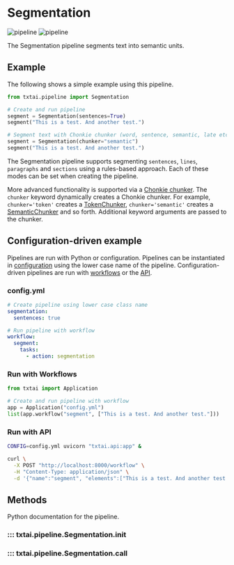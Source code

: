 # Segmentation

![pipeline](../../images/pipeline.png#only-light)
![pipeline](../../images/pipeline-dark.png#only-dark)

The Segmentation pipeline segments text into semantic units.

## Example

The following shows a simple example using this pipeline.

```python
from txtai.pipeline import Segmentation

# Create and run pipeline
segment = Segmentation(sentences=True)
segment("This is a test. And another test.")

# Segment text with Chonkie chunker (word, sentence, semantic, late etc)
segment = Segmentation(chunker="semantic")
segment("This is a test. And another test.")
```

The Segmentation pipeline supports segmenting `sentences`, `lines`, `paragraphs` and `sections` using a rules-based approach. Each of these modes can be set when creating the pipeline.

More advanced functionality is supported via a [Chonkie chunker](https://docs.chonkie.ai/chunkers/overview). The `chunker` keyword dynamically creates a Chonkie chunker. For example, `chunker='token'` creates a [TokenChunker](https://docs.chonkie.ai/chunkers/token-chunker), `chunker='semantic'` creates a [SemanticChunker](https://docs.chonkie.ai/chunkers/semantic-chunker) and so forth. Additional keyword arguments are passed to the chunker.

## Configuration-driven example

Pipelines are run with Python or configuration. Pipelines can be instantiated in [configuration](../../../api/configuration/#pipeline) using the lower case name of the pipeline. Configuration-driven pipelines are run with [workflows](../../../workflow/#configuration-driven-example) or the [API](../../../api#local-instance).

### config.yml
```yaml
# Create pipeline using lower case class name
segmentation:
  sentences: true

# Run pipeline with workflow
workflow:
  segment:
    tasks:
      - action: segmentation
```

### Run with Workflows

```python
from txtai import Application

# Create and run pipeline with workflow
app = Application("config.yml")
list(app.workflow("segment", ["This is a test. And another test."]))
```

### Run with API

```bash
CONFIG=config.yml uvicorn "txtai.api:app" &

curl \
  -X POST "http://localhost:8000/workflow" \
  -H "Content-Type: application/json" \
  -d '{"name":"segment", "elements":["This is a test. And another test."]}'
```

## Methods

Python documentation for the pipeline.

### ::: txtai.pipeline.Segmentation.__init__
### ::: txtai.pipeline.Segmentation.__call__
